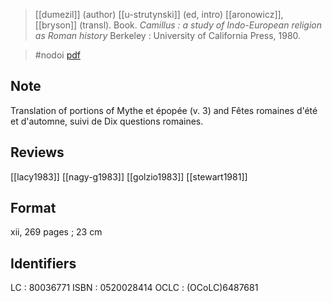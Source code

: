 > [[dumezil]] (author)
> [[u-strutynski]] (ed, intro)
> [[aronowicz]], [[bryson]] (transl). 
> Book. 
> *Camillus : a study of Indo-European religion as Roman history*
>   Berkeley : University of California Press, 1980.

>  #nodoi 
>  [pdf](a/dumezil1980-camillus.pdf)

## Note
Translation of portions of Mythe et épopée (v. 3) and Fêtes romaines d'été et d'automne, suivi de Dix questions romaines.

## Reviews
[[lacy1983]]
[[nagy-g1983]]
[[golzio1983]]
[[stewart1981]]

## Format  
xii, 269 pages ; 23 cm

## Identifiers
LC : 80036771
ISBN : 0520028414
OCLC : (OCoLC)6487681